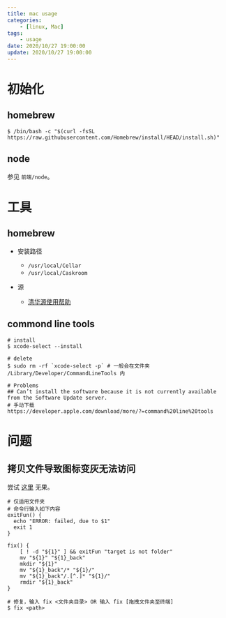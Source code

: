 ```yaml
---
title: mac usage
categories: 
	- [linux, Mac]
tags:
	- usage
date: 2020/10/27 19:00:00
update: 2020/10/27 19:00:00
---
```


# 初始化

## homebrew

```shell
$ /bin/bash -c "$(curl -fsSL https://raw.githubusercontent.com/Homebrew/install/HEAD/install.sh)"
```

## node

参见 `前端/node`。

# 工具

## homebrew

- 安装路径
  - `/usr/local/Cellar`
  - `/usr/local/Caskroom`

- 源
  - [清华源使用帮助](https://mirrors.tuna.tsinghua.edu.cn/help/homebrew/)

## commond line tools

```shell
# install
$ xcode-select --install

# delete
$ sudo rm -rf `xcode-select -p` # 一般会在文件夹 /Library/Developer/CommandLineTools 内

# Problems
## Can’t install the software because it is not currently available from the Software Update server.
# 手动下载
https://developer.apple.com/download/more/?=command%20line%20tools
```

# 问题

## 拷贝文件导致图标变灰无法访问

尝试 [这里](https://blog.csdn.net/evandeng2009/article/details/53242196) 无果。

```shell
# 仅适用文件夹
# 命令行输入如下内容
exitFun() {
  echo "ERROR: failed, due to $1"
  exit 1
}

fix() {
    [ ! -d "${1}" ] && exitFun "target is not folder"
    mv "${1}" "${1}_back"
    mkdir "${1}"
    mv "${1}_back"/* "${1}/"
    mv "${1}_back"/.[^.]* "${1}/"
    rmdir "${1}_back"
}

# 修复，输入 fix <文件夹目录> OR 输入 fix [拖拽文件夹至终端]
$ fix <path>	
```

